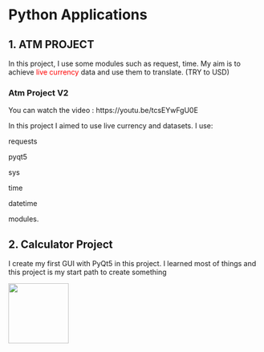 # Python Applications
<h2>1. ATM PROJECT </h2>
<p> In this project, I use some modules such as request, time. My aim is to achieve <span style = "color : red">live currency</span> data and use them to translate. (TRY to USD)
<h3> Atm Project V2 </h3>
<p> You can watch the video : https://youtu.be/tcsEYwFgU0E</p>
<p> In this project I aimed to use live currency and datasets.
I use:

<p>requests</p>
<p>pyqt5</p>
<p>sys</p>
<p>time</p>
<p>datetime</p>

modules.<p>
<h2>2. Calculator Project </h2>
<p> I create my first GUI with PyQt5 in this project. I learned most of things and this project is my start path to create something</p>
<img src="https://www.linkpicture.com/q/first_2.png" widht="120" height="120"> 
